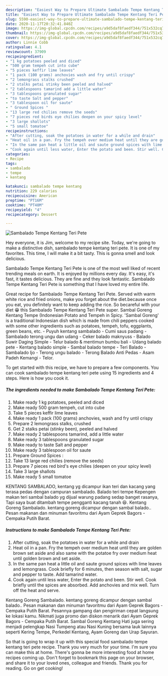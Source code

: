 ```yaml
---
description: "Easiest Way to Prepare Ultimate Sambalado Tempe Kentang Teri Pete"
title: "Easiest Way to Prepare Ultimate Sambalado Tempe Kentang Teri Pete"
slug: 5590-easiest-way-to-prepare-ultimate-sambalado-tempe-kentang-teri-pete
date: 2020-11-17T20:32:41.840Z
image: https://img-global.cpcdn.com/recipes/a9d5daf8faedf344/751x532cq70/sambalado-tempe-kentang-teri-pete-recipe-main-photo.jpg
thumbnail: https://img-global.cpcdn.com/recipes/a9d5daf8faedf344/751x532cq70/sambalado-tempe-kentang-teri-pete-recipe-main-photo.jpg
cover: https://img-global.cpcdn.com/recipes/a9d5daf8faedf344/751x532cq70/sambalado-tempe-kentang-teri-pete-recipe-main-photo.jpg
author: Linnie Cobb
ratingvalue: 4.1
reviewcount: 37909
recipeingredient:
- "1 kg potatoes peeled and diced"
- "500 gram tempeh cut into cube"
- "5 pieces keffir lime leaves"
- "1 pack (100 grams) anchovies wash and fry until crispy"
- "2 lemongrass stalks crushed"
- "2 stalks petai stinky been peeled and halved"
- "2 tablespoons tamarind add a little water"
- "3 tablespoons granulated sugar"
- "to taste Salt and pepper"
- "3 tablespoon oil for saute"
- " Ground Spices "
- "13 large red chilies remove the seeds"
- "7 pieces red birds eye chilies deepen on your spicy level"
- "3 large shallots"
- "5 small tomatoe"
recipeinstructions:
- "After cutting, soak the potatoes in water for a while and drain"
- "Heat oil in a pan. Fry the tempeh over medium heat until they are golden brown set aside and also same with the potatoe fry over medium heat until golden brown and set aside."
- "In the same pan heat a little oil and saute ground spices with lime leaves and lemongrass. Cook briefly for 6 minutes, then season with salt, sugar and pepper to taste. Add tamarind water."
- "Cook again until less water, Enter the potato and been. Stir well. Cook briefly until the spices are absorbed. Add anchovies and mix well. Turn off the heat and serve."
categories:
- Recipe
tags:
- sambalado
- tempe
- kentang

katakunci: sambalado tempe kentang 
nutrition: 229 calories
recipecuisine: American
preptime: "PT16M"
cooktime: "PT40M"
recipeyield: "4"
recipecategory: Dessert

---
```



![Sambalado Tempe Kentang Teri Pete](https://img-global.cpcdn.com/recipes/a9d5daf8faedf344/751x532cq70/sambalado-tempe-kentang-teri-pete-recipe-main-photo.jpg)

Hey everyone, it is Jim, welcome to my recipe site. Today, we're going to make a distinctive dish, sambalado tempe kentang teri pete. It is one of my favorites. This time, I will make it a bit tasty. This is gonna smell and look delicious.

Sambalado Tempe Kentang Teri Pete is one of the most well liked of recent trending meals on earth. It is enjoyed by millions every day. It's easy, it's fast, it tastes delicious. They are fine and they look fantastic. Sambalado Tempe Kentang Teri Pete is something that I have loved my entire life.

Great recipe for Sambalado Tempe Kentang Teri Pete. Served with warm white rice and fried onions, make you forget about the diet.because once you eat, you definitely want to keep adding the rice. So becareful with your diet 😁 this Sambalado Tempe Kentang Teri Pete super. Sambal Goreng Kentang Tempe (Indonesian Potato and Tempeh in Spicy. &#39;Sambal Goreng&#39; is a traditional Indonesian dish which is made from chili peppers cooked with some other ingredients such as potatoes, tempeh, tofu, eggplants, green beans, etc. - Puyuh kentang sambalado - Cumi saus padang - Sambalado terong ungu dan udang - Ceker balado maknyuss - Balado Suwir Daging Simple - Telur balado &amp; mentimun bumbu bali - Udang balado pete - Kentang balado simple - Sambal balado tempe - Teri Balado - Sambalado Ijo - Terong ungu balado - Terong Balado Anti Pedas - Asam Padeh Kemangi - Telor.


To get started with this recipe, we have to prepare a few components. You can cook sambalado tempe kentang teri pete using 15 ingredients and 4 steps. Here is how you cook it.

<!--inarticleads1-->

##### The ingredients needed to make Sambalado Tempe Kentang Teri Pete:

1. Make ready 1 kg potatoes, peeled and diced
1. Make ready 500 gram tempeh, cut into cube
1. Take 5 pieces keffir lime leaves
1. Make ready 1 pack (100 grams) anchovies, wash and fry until crispy
1. Prepare 2 lemongrass stalks, crushed
1. Get 2 stalks petai (stinky been), peeled and halved
1. Make ready 2 tablespoons tamarind, add a little water
1. Make ready 3 tablespoons granulated sugar
1. Make ready to taste Salt and pepper
1. Make ready 3 tablespoon oil for saute
1. Prepare  Ground Spices :
1. Take 13 large red chilies (remove the seeds)
1. Prepare 7 pieces red bird&#39;s eye chilies (deepen on your spicy level)
1. Take 3 large shallots
1. Make ready 5 small tomatoe


KENTANG SAMBALADO, kentang yg dicampur ikan teri dan kacang yang terasa pedas dengan campuran sambalado. Balado teri tempe Kepengen makan teri sambal balado yg dijual warung padang sedap banget rasanya, Tapi saya buat ditambah tempe pengganti kacang tanah 😆. Kentang Goreng Sambalado. kentang goreng dicampur dengan sambal balado.. Pesan makanan dan minuman favoritmu dari Ayam Geprek Bagors - Cempaka Putih Barat. 

<!--inarticleads2-->

##### Instructions to make Sambalado Tempe Kentang Teri Pete:

1. After cutting, soak the potatoes in water for a while and drain
1. Heat oil in a pan. Fry the tempeh over medium heat until they are golden brown set aside and also same with the potatoe fry over medium heat until golden brown and set aside.
1. In the same pan heat a little oil and saute ground spices with lime leaves and lemongrass. Cook briefly for 6 minutes, then season with salt, sugar and pepper to taste. Add tamarind water.
1. Cook again until less water, Enter the potato and been. Stir well. Cook briefly until the spices are absorbed. Add anchovies and mix well. Turn off the heat and serve.


Kentang Goreng Sambalado. kentang goreng dicampur dengan sambal balado.. Pesan makanan dan minuman favoritmu dari Ayam Geprek Bagors - Cempaka Putih Barat. Pesannya gampang dan pengiriman cepat langsung ke lokasi kamu. Nikmati juga promo dan diskon menarik dari Ayam Geprek Bagors - Cempaka Putih Barat. Sambal Goreng Kentang Hati juga sering menjadi pelengkap Nasi Tumpeng atau Nasi Kuning bersama lauk lainnya seperti Kering Tempe, Perkedel Kentang, Ayam Goreng dan Urap Sayuran. 

So that is going to wrap it up with this special food sambalado tempe kentang teri pete recipe. Thank you very much for your time. I'm sure you can make this at home. There's gonna be more interesting food at home recipes coming up. Don't forget to bookmark this page on your browser, and share it to your loved ones, colleague and friends. Thank you for reading. Go on get cooking!
